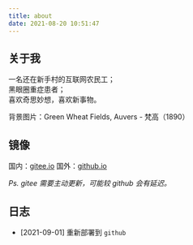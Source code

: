 ```yaml
---
title: about
date: 2021-08-20 10:51:47
---
```


## 关于我

<p class="div-border-left-green">
一名还在新手村的互联网农民工；<br/>
黑眼圈重症患者；<br/>
喜欢奇思妙想，喜欢新事物。<br/>
</p>

背景图片：Green Wheat Fields, Auvers - 梵高（1890）

## 镜像

国内：[gitee.io](https://ash99.gitee.io/)
国外：[github.io](https://blog.ashtime.net/)

*Ps. gitee 需要主动更新，可能较 github 会有延迟。*

## 日志

- [2021-09-01] 重新部署到 `github`

